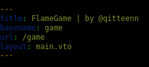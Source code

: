 ```yaml
---
title: FlameGame | by @qitteenn
basename: game
url: /game
layout: main.vto
---
```

<style>
    body, html {
        background-color: black;

        margin: 0;
        padding: 0;

        overflow: hidden;

        width: 100%;
        height: 100%;
    }
    canvas {
        display: block;
    }
</style>
<canvas class="canvas" id="canvas"></canvas>
<script type="module" src="/game.js" charset="utf-8"></script>